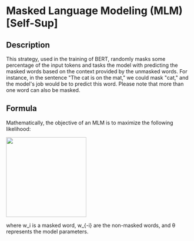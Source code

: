 # Masked Language Modeling (MLM) [Self-Sup]

## Description

This strategy, used in the training of BERT, randomly masks some percentage of the input tokens and tasks the model with predicting the masked words based on the context provided by the unmasked words. For instance, in the sentence "The cat is on the mat," we could mask "cat," and the model's job would be to predict this word. Please note that more than one word can also be masked.

## Formula

Mathematically, the objective of an MLM is to maximize the following likelihood:

<img src="image1.png" style="width:2.27377in" />

where w_i is a masked word, w_{-i} are the non-masked words, and θ represents the model parameters.
